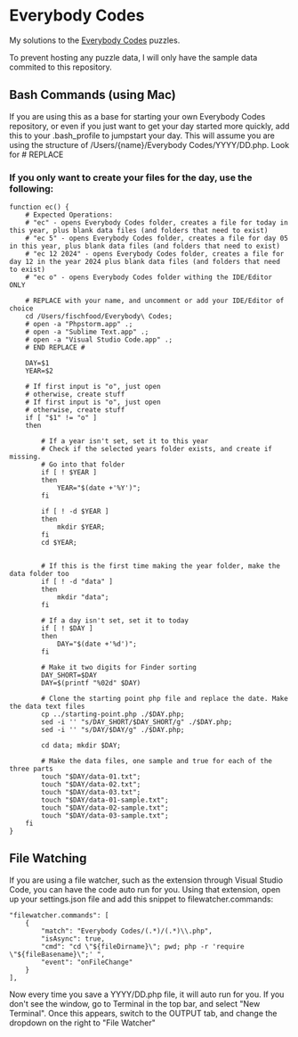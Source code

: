 # Everybody Codes

My solutions to the [Everybody Codes](https://everybody.codes) puzzles.

To prevent hosting any puzzle data, I will only have the sample data commited to this repository.

## Bash Commands (using Mac)

If you are using this as a base for starting your own Everybody Codes repository, or even if you just want to get your day started more quickly, add this to your .bash_profile to jumpstart your day. This will assume you are using the structure of /Users/{name}/Everybody Codes/YYYY/DD.php. Look for # REPLACE

### If you only want to create your files for the day, use the following:

```
function ec() {
	# Expected Operations:
	# "ec" - opens Everybody Codes folder, creates a file for today in this year, plus blank data files (and folders that need to exist)
	# "ec 5" - opens Everybody Codes folder, creates a file for day 05 in this year, plus blank data files (and folders that need to exist)
	# "ec 12 2024" - opens Everybody Codes folder, creates a file for day 12 in the year 2024 plus blank data files (and folders that need to exist)
	# "ec o" - opens Everybody Codes folder withing the IDE/Editor ONLY

	# REPLACE with your name, and uncomment or add your IDE/Editor of choice
    cd /Users/fischfood/Everybody\ Codes;
    # open -a "Phpstorm.app" .;
    # open -a "Sublime Text.app" .;
    # open -a "Visual Studio Code.app" .;
    # END REPLACE #

	DAY=$1
	YEAR=$2

	# If first input is "o", just open
	# otherwise, create stuff
	# If first input is "o", just open
	# otherwise, create stuff
	if [ "$1" != "o" ]
	then

		# If a year isn't set, set it to this year
		# Check if the selected years folder exists, and create if missing.
		# Go into that folder
		if [ ! $YEAR ]
		then
			YEAR="$(date +'%Y')";
		fi

		if [ ! -d $YEAR ]
		then
			mkdir $YEAR;
		fi
		cd $YEAR;


		# If this is the first time making the year folder, make the data folder too
		if [ ! -d "data" ]
		then
			mkdir "data";
		fi

		# If a day isn't set, set it to today
		if [ ! $DAY ]
		then
			DAY="$(date +'%d')";
		fi

		# Make it two digits for Finder sorting
		DAY_SHORT=$DAY
		DAY=$(printf "%02d" $DAY)

		# Clone the starting point php file and replace the date. Make the data text files
		cp ../starting-point.php ./$DAY.php;
		sed -i '' "s/DAY_SHORT/$DAY_SHORT/g" ./$DAY.php;
		sed -i '' "s/DAY/$DAY/g" ./$DAY.php;

		cd data; mkdir $DAY;

		# Make the data files, one sample and true for each of the three parts
		touch "$DAY/data-01.txt";
		touch "$DAY/data-02.txt";
		touch "$DAY/data-03.txt";
		touch "$DAY/data-01-sample.txt";
		touch "$DAY/data-02-sample.txt";
		touch "$DAY/data-03-sample.txt";
	fi
}
```

## File Watching

If you are using a file watcher, such as the extension through Visual Studio Code, you can have the code auto run for you.
Using that extension, open up your settings.json file and add this snippet to filewatcher.commands:

```
"filewatcher.commands": [
	{
		"match": "Everybody Codes/(.*)/(.*)\\.php",
		"isAsync": true,
		"cmd": "cd \"${fileDirname}\"; pwd; php -r 'require \"${fileBasename}\";' ",
		"event": "onFileChange"
	}
],
```

Now every time you save a YYYY/DD.php file, it will auto run for you. If you don't see the window, go to Terminal in the top bar, and select "New Terminal". Once this appears, switch to the OUTPUT tab, and change the dropdown on the right to "File Watcher"
